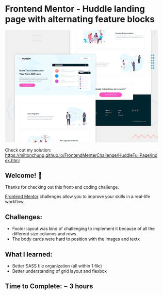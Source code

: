 # Frontend Mentor - Huddle landing page with alternating feature blocks

![Design preview for the Huddle landing page with alternating feature blocks coding challenge](./design/desktop-preview.jpg)

Check out my solution: https://miltonchung.github.io/FrontendMenterChallenge/HuddleFullPage/index.html

## Welcome! 👋

Thanks for checking out this front-end coding challenge.

[Frontend Mentor](https://www.frontendmentor.io) challenges allow you to improve your skills in a real-life workflow.

## Challenges:

-  Footer layout was kind of challenging to implement it because of all the different size columns and rows
-  The body cards were hard to position with the images and textx

## What I learned:

-  Better SASS file organization (all within 1 file)
-  Better understanding of grid layout and flexbox

## Time to Complete: ~ 3 hours
